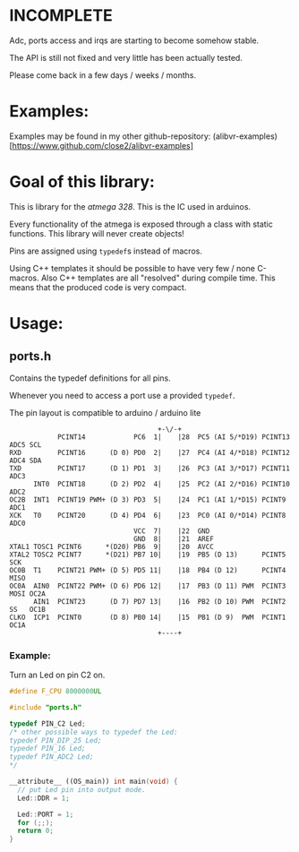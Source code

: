 INCOMPLETE
==========

Adc, ports access and irqs are starting to become somehow stable.

The API is still not fixed and very little has been actually tested.

Please come back in a few days / weeks / months.


Examples:
=========

Examples may be found in my other github-repository:
(alibvr-examples)[https://www.github.com/close2/alibvr-examples]


Goal of this library:
=====================

This is library for the *atmega 328*.  This is the IC used in arduinos.

Every functionality of the atmega is exposed through a class with static
functions.  This library will never create objects!

Pins are assigned using `typedef`s instead of macros.

Using C++ templates it should be possible to have very few / none C-macros.
Also C++ templates are all "resolved" during compile time.  This means that
the produced code is very compact.


Usage:
======

## ports.h

Contains the typedef definitions for all pins.

Whenever you need to access a port use a provided `typedef`.

The pin layout is compatible to arduino / arduino lite

```
                                     +-\/-+
            PCINT14            PC6  1|    |28  PC5 (AI 5/*D19) PCINT13 ADC5 SCL
RXD         PCINT16      (D 0) PD0  2|    |27  PC4 (AI 4/*D18) PCINT12 ADC4 SDA
TXD         PCINT17      (D 1) PD1  3|    |26  PC3 (AI 3/*D17) PCINT11 ADC3
      INT0  PCINT18      (D 2) PD2  4|    |25  PC2 (AI 2/*D16) PCINT10 ADC2
OC2B  INT1  PCINT19 PWM+ (D 3) PD3  5|    |24  PC1 (AI 1/*D15) PCINT9  ADC1
XCK   T0    PCINT20      (D 4) PD4  6|    |23  PC0 (AI 0/*D14) PCINT8  ADC0
                               VCC  7|    |22  GND
                               GND  8|    |21  AREF
XTAL1 TOSC1 PCINT6      *(D20) PB6  9|    |20  AVCC
XTAL2 TOSC2 PCINT7      *(D21) PB7 10|    |19  PB5 (D 13)      PCINT5  SCK
OC0B  T1    PCINT21 PWM+ (D 5) PD5 11|    |18  PB4 (D 12)      PCINT4  MISO
OC0A  AIN0  PCINT22 PWM+ (D 6) PD6 12|    |17  PB3 (D 11) PWM  PCINT3  MOSI OC2A
      AIN1  PCINT23      (D 7) PD7 13|    |16  PB2 (D 10) PWM  PCINT2  SS   OC1B
CLKO  ICP1  PCINT0       (D 8) PB0 14|    |15  PB1 (D 9)  PWM  PCINT1       OC1A
                                     +----+
```

### Example:

Turn an Led on pin C2 on.

```C++
#define F_CPU 8000000UL

#include "ports.h"

typedef PIN_C2 Led;
/* other possible ways to typedef the Led:
typedef PIN_DIP_25 Led;
typedef PIN_16 Led;
typedef PIN_ADC2 Led;
*/

__attribute__ ((OS_main)) int main(void) {
  // put Led pin into output mode.
  Led::DDR = 1;

  Led::PORT = 1;
  for (;;);
  return 0;
}
```



